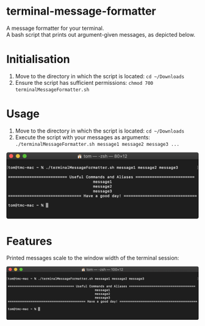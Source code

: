 # terminal-message-formatter
A message formatter for your terminal.<br/>
A bash script that prints out argument-given messages, as depicted below.

# Initialisation
1. Move to the directory in which the script is located: `cd ~/Downloads`
2. Ensure the script has sufficient permissions: `chmod 700 terminalMessageFormatter.sh`

# Usage
1. Move to the directory in which the script is located: `cd ~/Downloads`
2. Execute the script with your messages as arguments:<br/>
`./terminalMessageFormatter.sh message1 message2 message3 ...`<br/>

<img src="./images/message-formatter.png" width="579">

# Features
Printed messages scale to the window width of the terminal session:

<img src="./images/message-formatter-width-scaling.png" width="721">

